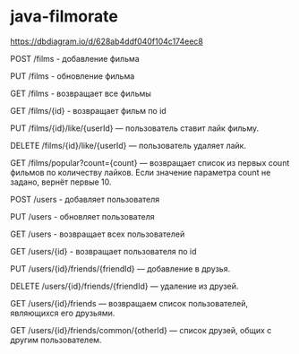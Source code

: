 # java-filmorate

https://dbdiagram.io/d/628ab4ddf040f104c174eec8


POST /films - добавление фильма

PUT /films - обновление фильма

GET /films - возвращает все фильмы

GET /films/{id} - возвращает фильм по id

PUT /films/{id}/like/{userId} — пользователь ставит лайк фильму.

DELETE /films/{id}/like/{userId} — пользователь удаляет лайк.

GET /films/popular?count={count} — возвращает список из первых count фильмов по количеству лайков. Если значение параметра count не задано, вернёт первые 10.

POST /users - добавляет пользователя

PUT /users - обновляет пользователя

GET /users - возвращает всех пользователей

GET /users/{id} - возвращает пользователя по id

PUT /users/{id}/friends/{friendId} — добавление в друзья.

DELETE /users/{id}/friends/{friendId} — удаление из друзей.

GET /users/{id}/friends — возвращаем список пользователей, являющихся его друзьями.

GET /users/{id}/friends/common/{otherId} — список друзей, общих с другим пользователем.
